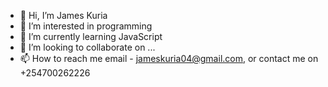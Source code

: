 - 👋 Hi, I’m James Kuria
- 👀 I’m interested in programming
- 🌱 I’m currently learning JavaScript
- 💞️ I’m looking to collaborate on ...
- 📫 How to reach me email - jameskuria04@gmail.com, or contact me on +254700262226

<!---
JAMESKURIA/JAMESKURIA is a ✨ special ✨ repository because its `README.md` (this file) appears on your GitHub profile.
You can click the Preview link to take a look at your changes.
--->
